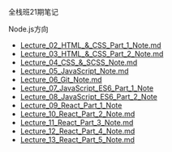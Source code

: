 全栈班21期笔记

Node.js方向
- [Lecture_02_HTML_&_CSS_Part_1_Note.md](https://github.com/australiaitgroup/FullStack-21-Note/blob/main/Node.js%E6%96%B9%E5%90%91/Lecture_02_HTML_%26_CSS_Part_1_Note.md)
- [Lecture_03_HTML_&_CSS_Part_2_Note.md](https://github.com/australiaitgroup/FullStack-21-Note/blob/main/Node.js%E6%96%B9%E5%90%91/Lecture_03_HTML_%26_CSS_Part_2_Note.md)
- [Lecture_04_CSS_&_SCSS_Note.md](https://github.com/australiaitgroup/FullStack-21-Note/blob/main/Node.js%E6%96%B9%E5%90%91/Lecture_04_CSS_%26_Sass_Note.md)
- [Lecture_05_JavaScript_Note.md](https://github.com/australiaitgroup/FullStack-21-Note/blob/main/Node.js%E6%96%B9%E5%90%91/Lecture_05_JavaScript_Note.md)
- [Lecture_06_Git_Note.md](https://github.com/australiaitgroup/FullStack-21-Note/blob/main/Node.js%E6%96%B9%E5%90%91/Lecture_06_Git_Note.md)
- [Lecture_07_JavaScript_ES6_Part_1_Note](https://github.com/australiaitgroup/FullStack-21-Note/blob/aaf738f90df4ec7f4d3c797252952f99a1a37d5b/Node.js%E6%96%B9%E5%90%91/Lecture_07_JavaScript_ES6_Note.md)
- [Lecture_08_JavaScript_ES6_Part_2_Note](https://github.com/australiaitgroup/FullStack-21-Note/blob/08dd80de6e0e56ed9926a003f845716c5ede7f7c/Node.js%E6%96%B9%E5%90%91/Lecture_08_JavaScript_SE6_Part_2.md)
- [Lecture_09_React_Part_1_Note](https://github.com/australiaitgroup/FullStack-21-Note/blob/e79de7b80874f28089f39dd07dcd8aeca82536c4/Node.js%E6%96%B9%E5%90%91/Lecture_09_React_Part_1_Note.md)
- [Lecture_10_React_Part_2_Note.md](https://github.com/australiaitgroup/FullStack-21-Note/blob/05c0c79b2e83050936fe956dbb676a44bfdd8553/Node.js%E6%96%B9%E5%90%91/Lecture_10_React_Part_2_Note.md)
- [Lecture_11_React_Part_3_Note.md](https://github.com/australiaitgroup/FullStack-21-Note/blob/05c0c79b2e83050936fe956dbb676a44bfdd8553/Node.js%E6%96%B9%E5%90%91/Lecture_11_React_Part_3_Note.md)
- [Lecture_12_React_Part_4_Note.md](https://github.com/australiaitgroup/FullStack-21-Note/blob/05c0c79b2e83050936fe956dbb676a44bfdd8553/Node.js%E6%96%B9%E5%90%91/Lecture_12_React_Part_4_Note.md)
- [Lecture_13_React_Part_5_Note.md](https://github.com/australiaitgroup/FullStack-21-Note/blob/05c0c79b2e83050936fe956dbb676a44bfdd8553/Node.js%E6%96%B9%E5%90%91/Lecture_13_React_Part_5_Note.md)
